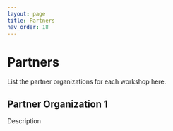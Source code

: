 ```yaml
---
layout: page
title: Partners
nav_order: 18
---
```


# Partners
List the partner organizations for each workshop here.

## Partner Organization 1
Description
